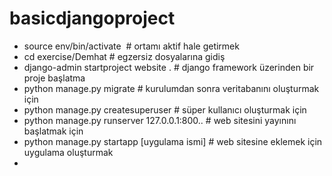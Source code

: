 # basicdjangoproject
- source env/bin/activate  # ortamı aktif hale getirmek
- cd exercise/Demhat # egzersiz dosyalarına gidiş
- django-admin startproject website . #  django framework üzerinden bir proje başlatma
- python manage.py migrate # kurulumdan sonra veritabanını oluşturmak için 
- python manage.py createsuperuser # süper kullanıcı oluşturmak için
- python manage.py runserver 127.0.0.1:800.. # web sitesini yayınını başlatmak için
- python manage.py startapp [uygulama ismi] # web sitesine eklemek için uygulama oluşturmak
- 